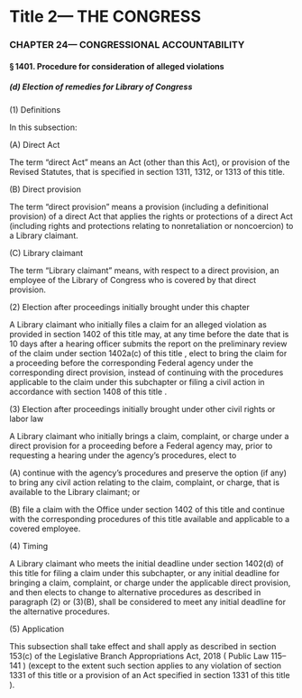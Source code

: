 
# Title 2— THE CONGRESS
### CHAPTER 24— CONGRESSIONAL ACCOUNTABILITY
#### § 1401. Procedure for consideration of alleged violations
##### (d) Election of remedies for Library of Congress

(1) Definitions

In this subsection:

(A) Direct Act

The term “direct Act” means an Act (other than this Act), or provision of the Revised Statutes, that is specified in section 1311, 1312, or 1313 of this title.

(B) Direct provision

The term “direct provision” means a provision (including a definitional provision) of a direct Act that applies the rights or protections of a direct Act (including rights and protections relating to nonretaliation or noncoercion) to a Library claimant.

(C) Library claimant

The term “Library claimant” means, with respect to a direct provision, an employee of the Library of Congress who is covered by that direct provision.

(2) Election after proceedings initially brought under this chapter

A Library claimant who initially files a claim for an alleged violation as provided in section 1402 of this title may, at any time before the date that is 10 days after a hearing officer submits the report on the preliminary review of the claim under section 1402a(c) of this title , elect to bring the claim for a proceeding before the corresponding Federal agency under the corresponding direct provision, instead of continuing with the procedures applicable to the claim under this subchapter or filing a civil action in accordance with section 1408 of this title .

(3) Election after proceedings initially brought under other civil rights or labor law

A Library claimant who initially brings a claim, complaint, or charge under a direct provision for a proceeding before a Federal agency may, prior to requesting a hearing under the agency’s procedures, elect to

(A) continue with the agency’s procedures and preserve the option (if any) to bring any civil action relating to the claim, complaint, or charge, that is available to the Library claimant; or

(B) file a claim with the Office under section 1402 of this title and continue with the corresponding procedures of this title available and applicable to a covered employee.

(4) Timing

A Library claimant who meets the initial deadline under section 1402(d) of this title for filing a claim under this subchapter, or any initial deadline for bringing a claim, complaint, or charge under the applicable direct provision, and then elects to change to alternative procedures as described in paragraph (2) or (3)(B), shall be considered to meet any initial deadline for the alternative procedures.

(5) Application

This subsection shall take effect and shall apply as described in section 153(c) of the Legislative Branch Appropriations Act, 2018 ( Public Law 115–141 ) (except to the extent such section applies to any violation of section 1331 of this title or a provision of an Act specified in section 1331 of this title ).

